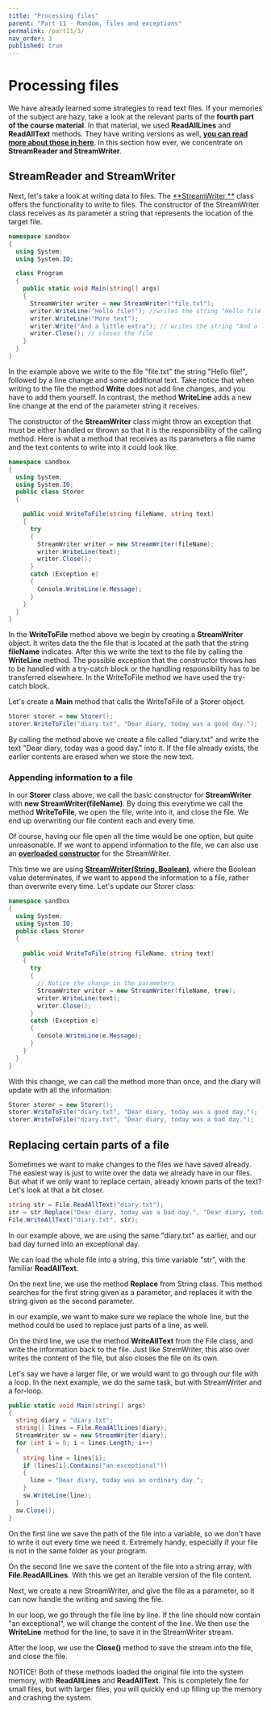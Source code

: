 ```yaml
---
title: "Processing files"
parent: "Part 11 - Random, files and exceptions"
permalink: /part11/3/
nav_order: 3
published: true
---
```


# Processing files

We have already learned some strategies to read text files. If your memories of the subject are hazy, take a look at the relevant parts of the **fourth part of the course material**. In that material, we used **ReadAllLines** and **ReadAllText** methods. They have writing versions as well, [**you can read more about those in here**](https://docs.microsoft.com/en-us/dotnet/csharp/programming-guide/file-system/how-to-write-to-a-text-file). In this section how ever, we concentrate on **StreamReader and StreamWriter**.


## StreamReader and StreamWriter

Next, let's take a look at writing data to files. The [**StreamWriter **](https://docs.microsoft.com/en-us/dotnet/api/system.io.streamwriter?view=netframework-4.8) class offers the functionality to write to files. The constructor of the StreamWriter class receives as its parameter a string that represents the location of the target file.

```cs
namespace sandbox
{
  using System;
  using System.IO;

  class Program
  {
    public static void Main(string[] args)
    {
      StreamWriter writer = new StreamWriter("file.txt");
      writer.WriteLine("Hello file!"); //writes the string "Hello file!" and line change to the file
      writer.WriteLine("More text");
      writer.Write("And a little extra"); // writes the string "And a little extra" to the file without a line change
      writer.Close(); // closes the file
    }
  }
}
```

In the example above we write to the file "file.txt" the string "Hello file!", followed by a line change and some additional text. Take notice that when writing to the file the method **Write** does not add line changes, and you have to add them yourself. In contrast, the method **WriteLine** adds a new line change at the end of the parameter string it receives.

The constructor of the **StreamWriter** class might throw an exception that must be either handled or thrown so that it is the responsibility of the calling method. Here is what a method that receives as its parameters a file name and the text contents to write into it could look like.

```cs
namespace sandbox
{
  using System;
  using System.IO;
  public class Storer
  {

    public void WriteToFile(string fileName, string text)
    {
      try
      {
        StreamWriter writer = new StreamWriter(fileName);
        writer.WriteLine(text);
        writer.Close();
      }
      catch (Exception e)
      {
        Console.WriteLine(e.Message);
      }
    }
  }
}
```

In the **WriteToFile** method above we begin by creating a **StreamWriter** object. It writes data the the file that is located at the path that the string **fileName** indicates. After this we write the text to the file by calling the **WriteLine** method. The possible exception that the constructor throws has to be handled with a try-catch block or the handling responsibility has to be transferred elsewhere. In the WriteToFile method we have used the try-catch block.

Let's create a **Main** method that calls the WriteToFile of a Storer object.

```cs
Storer storer = new Storer();
storer.WriteToFile("diary.txt", "Dear diary, today was a good day.");
```

By calling the method above we create a file called "diary.txt" and write the text "Dear diary, today was a good day." into it. If the file already exists, the earlier contents are erased when we store the new text.

### Appending information to a file

In our **Storer** class above, we call the basic constructor for **StreamWriter** with **new StreamWriter(fileName)**. By doing this everytime we call the method **WriteToFile**, we open the file, write into it, and close the file. We end up overwriting our file content each and every time.

Of course, having our file open all the time would be one option, but quite unreasonable. If we want to append information to the file, we can also use an [**overloaded constructor**](https://docs.microsoft.com/en-us/dotnet/api/system.io.streamwriter.-ctor?view=netframework-4.8#overloads) for the StreamWriter.

This time we are using [**StreamWriter(String, Boolean)**](https://docs.microsoft.com/en-us/dotnet/api/system.io.streamwriter.-ctor?view=netframework-4.8#System_IO_StreamWriter__ctor_System_String_System_Boolean_), where the Boolean value determinates, if we want to append the information to a file, rather than overwrite every time. Let's update our Storer class:

```cs
namespace sandbox
{
  using System;
  using System.IO;
  public class Storer
  {

    public void WriteToFile(string fileName, string text)
    {
      try
      {
        // Notice the change in the parameters
        StreamWriter writer = new StreamWriter(fileName, true);
        writer.WriteLine(text);
        writer.Close();
      }
      catch (Exception e)
      {
        Console.WriteLine(e.Message);
      }
    }
  }
}
```

With this change, we can call the method more than once, and the diary will update with all the information:

```cs
Storer storer = new Storer();
storer.WriteToFile("diary.txt", "Dear diary, today was a good day.");
storer.WriteToFile("diary.txt", "Dear diary, today was a bad day.");
```

## Replacing certain parts of a file

Sometimes we want to make changes to the files we have saved already. The easiest way is just to write over the data we already have in our files. But what if we only want to replace certain, already known parts of the text? Let's look at that a bit closer.

```cs
string str = File.ReadAllText("diary.txt");
str = str.Replace("Dear diary, today was a bad day.", "Dear diary, today was an exceptional day.");
File.WriteAllText("diary.txt", str);
```

In our example above, we are using the same "diary.txt" as earlier, and our bad day turned into an exceptional day. 

We can load the whole file into a string, this time variable "str", with the familiar **ReadAllText**. 

On the next line, we use the method **Replace** from String class. This method searches for the first string given as a parameter, and replaces it with the string given as the second parameter.

In our example, we want to make sure we replace the whole line, but the method could be used to replace just parts of a line, as well.

On the third line, we use the method **WriteAllText** from the File class, and write the information back to the file. Just like StremWriter, this also over writes the content of the file, but also closes the file on its own.


Let's say we have a larger file, or we would want to go through our file with a loop. In the next example, we do the same task, but with StreamWriter and a for-loop.


```cs
public static void Main(string[] args)
{
  string diary = "diary.txt";
  string[] lines = File.ReadAllLines(diary);
  StreamWriter sw = new StreamWriter(diary);
  for (int i = 0; i < lines.Length; i++)
  {
    string line = lines[i];
    if (lines[i].Contains("an exceptional"))
    {
      line = "Dear diary, today was an ordinary day.";
    }
    sw.WriteLine(line);
  }
  sw.Close();
}
```

On the first line we save the path of the file into a variable, so we don't have to write it out every time we need it. Extremely handy, especially if your file is not in the same folder as your program.

On the second line we save the content of the file into a string array, with **File.ReadAllLines**. With this we get an iterable version of the file content.

Next, we create a new StreamWriter, and give the file as a parameter, so it can now handle the writing and saving the file.

In our loop, we go through the file line by line. If the line should now contain "an exceptional", we will change the content of the line. We then use the **WriteLine** method for the line, to save it in the StreamWriter stream.

After the loop, we use the **Close()** method to save the stream into the file, and close the file.

NOTICE! Both of these methods loaded the original file into the system memory, with **ReadAllLines** and **ReadAllText**. This is completely fine for small files, but with larger files, you will quickly end up filling up the memory and crashing the system.